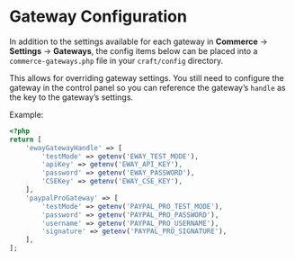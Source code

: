 # Gateway Configuration

In addition to the settings available for each gateway in **Commerce** → **Settings** → **Gateways**, the config items below can be placed into a `commerce-gateways.php` file in your `craft/config` directory.

This allows for overriding gateway settings. You still need to configure the gateway in the control panel so you can reference the gateway’s `handle` as the key to the gateway’s settings.

Example:

```php
<?php
return [
    'ewayGatewayHandle' => [
        'testMode' => getenv('EWAY_TEST_MODE'),
        'apiKey' => getenv('EWAY_API_KEY'),
        'password' => getenv('EWAY_PASSWORD'),
        'CSEKey' => getenv('EWAY_CSE_KEY'),
    ],
    'paypalProGateway' => [
        'testMode' => getenv('PAYPAL_PRO_TEST_MODE'),
        'password' => getenv('PAYPAL_PRO_PASSWORD'),
        'username' => getenv('PAYPAL_PRO_USERNAME'),
        'signature' => getenv('PAYPAL_PRO_SIGNATURE'),
    ],
];
```
